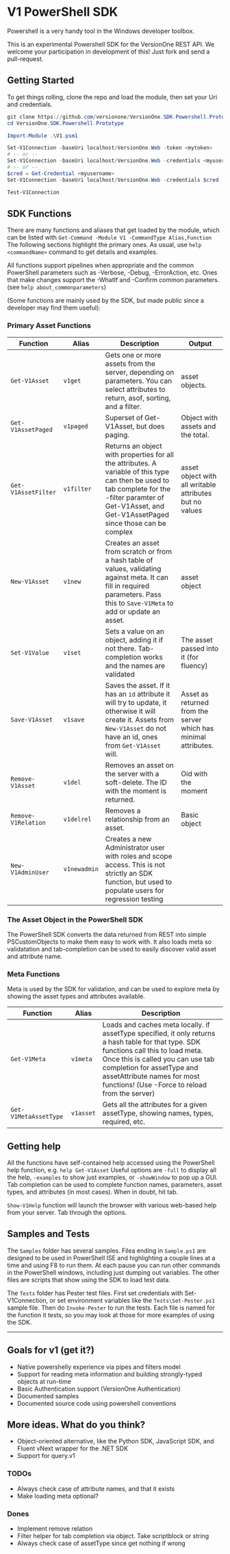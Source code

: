 # V1 PowerShell SDK 
Powershell is a very handy tool in the Windows developer toolbox.

This is an experimental Powershell SDK for the VersionOne REST API. We welcome your participation in development of this! Just fork and send a pull-request.

## Getting Started
To get things rolling, clone the repo and load the module, then set your Uri and credentials.

```Powershell
git clone https://github.com/versionone/VersionOne.SDK.Powershell.Prototype.git
cd VersionOne.SDK.Powershell.Prototype

Import-Module .\V1.psm1

Set-V1Connection -baseUri localhost/VersionOne.Web -token <mytoken>
# -- or --
Set-V1Connection -baseUri localhost/VersionOne.Web -credentials <myusername>
# -- or --
$cred = Get-Credential <myusername>
Set-V1Connection -baseUri localhost/VersionOne.Web -credentials $cred

Test-V1Connection
```

## SDK Functions 
There are many functions and aliases that get loaded by the module, which can be listed with ```Get-Command -Module V1 -CommandType Alias,Function``` The following sections highlight the primary ones.  As usual, use ```help <commandName>``` command to get details and examples.  

All functions support pipelines when appropriate and the common PowerShell parameters such as -Verbose, -Debug, -ErrorAction, etc. Ones that make changes support the -WhatIf and -Confirm common parameters. (see ```help about_commonparameters```) 

(Some functions are mainly used by the SDK, but made public since a developer may find them useful):

### Primary Asset Functions

| Function                | Alias | Description | Output |
|-------------------------|-------|-------------|--------|
|`Get-V1Asset`| `v1get` | Gets one or more assets from the server, depending on parameters.  You can select attributes to return, asof, sorting, and a filter.| asset objects. |
|`Get-V1AssetPaged`| `v1paged` | Superset of Get-V1Asset, but does paging. | Object with assets and the total. | 
|`Get-V1AssetFilter`| `v1filter` | Returns an object with properties for all the attributes.  A variable of this type can then be used to tab complete for the -filter paramter of Get-V1Asset, and Get-V1AssetPaged since those can be complex| asset object with all writable attributes but no values |
|`New-V1Asset`| `v1new` | Creates an asset from scratch or from a hash table of values, validating against meta.  It can fill in required parameters.  Pass this to ```Save-V1Meta``` to add or update an asset. | asset object |
|`Set-V1Value`| `v1set` | Sets a value on an object, adding it if not there.  Tab-completion works and the names are validated | The asset passed into it (for fluency) |
|`Save-V1Asset`| `v1save` | Saves the asset.  If it has an ```id``` attribute it will try to update, it otherwise it will create it.  Assets from ```New-V1Asset``` do not have an id, ones from ```Get-V1Asset``` will. | Asset as returned from the server which has minimal attributes. |
|`Remove-V1Asset`| `v1del` | Removes an asset on the server with a soft-delete.  The ID with the moment is returned. | Oid with the moment |
|`Remove-V1Relation`| `v1delrel` | Removes a relationship from an asset. | Basic object |
|`New-V1AdminUser`| `v1newadmin` | Creates a new Administrator user with roles and scope access.  This is not strictly an SDK function, but used to populate users for regression testing ||

### The Asset Object in the PowerShell SDK
The PowerShell SDK converts the data returned from REST into simple PSCustomObjects to make them easy to work with.  It also loads meta so validatation and tab-completion can be used to easily discover valid asset and attribute name.

### Meta Functions
Meta is used by the SDK for validation, and can be used to explore meta by showing the asset types and attributes available. 

| Function                | Alias | Description |
|-------------------------|-------|-------------|
|`Get-V1Meta`| `v1meta` | Loads and caches meta locally.  if assetType specified, it only returns a hash table for that type.  SDK functions call this to load meta.  Once this is called you can use tab completion for assetType and assetAttribute names for most functions! (Use -Force to reload from the server)|
|`Get-V1MetaAssetType`| `v1asset` | Gets all the attributes for a given assetType, showing names, types, required, etc. |

## Getting help
All the functions have self-contained help accessed using the PowerShell help function, e.g. ```help Get-V1Asset```  Useful options are ```-full``` to display all the help, ```-examples``` to show just examples, or ```-showWindow``` to pop up a GUI.  Tab completion can be used to complete function names, parameters, asset types, and attributes (in most cases).  When in doubt, hit tab.

```Show-V1Help``` function will launch the browser with various web-based help from your server.  Tab through the options.

## Samples and Tests
The `Samples` folder has several samples. Filea ending in `Sample.ps1` are designed to be used in PowerShell ISE and highlighting a couple lines at a time and using F8 to run them.  At each pause you can run other commands in the PowerShell windows, including just dumping out variables.  The other files are scripts that show using the SDK to load test data.

The `Tests` folder has Pester test files.  First set credentials with Set-V1Connection, or set environment variables like the ```Tests\Set-Pester.ps1``` sample file.  Then do ``Invoke-Pester`` to run the tests.  Each file is named for the function it tests, so you may look at those for more examples of using the SDK. 

---------------------------
## Goals for v1 (get it?)

* Native powershelly experience via pipes and filters model
* Support for reading meta information and building strongly-typed objects at run-time
* Basic Authentication support (VersionOne Authentication)
* Documented samples
* Documented source code using powershell conventions

## More ideas. What do you think?

* Object-oriented alternative, like the Python SDK, JavaScript SDK, and Fluent vNext wrapper for the .NET SDK
* Support for query.v1

### TODOs
 * Always check case of attribute names, and that it exists
 * Make loading meta optional?
 
### Dones 
 * Implement remove relation
 * Filter helper for tab completion via object.  Take scriptblock or string
 * Always check case of assetType since get nothing if wrong
